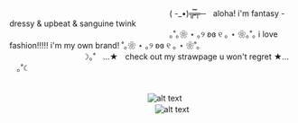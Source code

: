 ㅤㅤㅤㅤㅤㅤㅤㅤㅤ


ㅤㅤㅤㅤㅤㅤㅤㅤㅤㅤㅤㅤㅤㅤㅤㅤㅤㅤㅤㅤㅤㅤ( -_•)╦̵̵̿╤─ㅤaloha! i'm fantasy - dressy & upbeat & sanguine twink  
ㅤㅤㅤㅤㅤㅤㅤㅤㅤㅤㅤㅤㅤㅤㅤㅤㅤㅤㅤㅤㅤㅤ｡˚｡❀ ⋆ ｡୨ ʚɞ ୧ ｡ ⋆ ❀｡˚｡ i love fashion!!!!! i'm my own brand! ˚｡❀ ⋆ ｡୨ ʚɞ ୧ ｡ ⋆ ❀˚｡
ㅤㅤㅤㅤㅤㅤㅤㅤㅤㅤㅤㅤㅤㅤㅤㅤㅤㅤㅤㅤㅤㅤ☽｡˚ㅤ...★ㅤcheck out my strawpage u won't regret ★...ㅤ｡˚☾
ㅤㅤㅤㅤㅤㅤㅤㅤㅤㅤㅤㅤㅤㅤㅤㅤㅤㅤㅤㅤㅤㅤㅤㅤㅤㅤㅤㅤㅤㅤㅤㅤㅤㅤㅤㅤ






ㅤㅤㅤㅤㅤㅤㅤㅤㅤㅤㅤㅤㅤㅤㅤㅤㅤㅤㅤ![alt text](https://sun9-73.userapi.com/impg/HKDhYT-xQQSeH-lTCXqMEAgYso_TMGmKzLRpAA/5sSMvKN6a00.jpg?size=324x460&quality=95&sign=0caffcf99be04a50b4890834b7f2fdd2&type=album)ㅤㅤㅤㅤㅤㅤㅤㅤㅤㅤㅤㅤㅤㅤㅤㅤㅤㅤㅤㅤㅤㅤㅤㅤㅤㅤㅤㅤㅤㅤㅤㅤㅤㅤㅤ![alt text](https://upload.wikimedia.org/wikipedia/commons/thumb/f/fd/LGBTQ%2B_rainbow_flag_Quasar_%22Progress%22_variant.svg/800px-LGBTQ%2B_rainbow_flag_Quasar_%22Progress%22_variant.svg.png)

